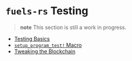 # `fuels-rs` Testing

> **note** This section is still a work in progress.

- [Testing Basics](./basics.md)
- [`setup_program_test!` Macro](./the-setup-program-test-macro.md)
- [Tweaking the Blockchain](./chains.md)
